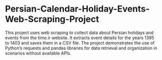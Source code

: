 # Persian-Calendar-Holiday-Events-Web-Scraping-Project
This project uses web scraping to collect data about Persian holidays and events from the time.ir website. It extracts event details for the years 1395 to 1403 and saves them in a CSV file. The project demonstrates the use of Python’s requests and pandas libraries for data retrieval and organization in scenarios without available APIs.
